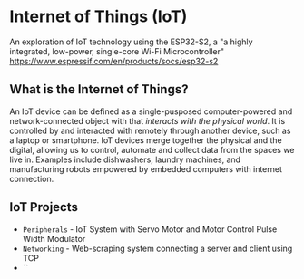 # Internet of Things (IoT)

An exploration of IoT technology using the ESP32-S2, a "a highly integrated, low-power, single-core Wi-Fi Microcontroller"
https://www.espressif.com/en/products/socs/esp32-s2

## What is the Internet of Things?

An IoT device can be defined as a single-pusposed computer-powered and network-connected object with that _interacts with the physical world_. It is controlled by and interacted with remotely through another device, such as a laptop or smartphone. IoT devices merge together the physical and the digital, allowing us to control, automate and collect data from the spaces we live in. Examples include dishwashers, laundry machines, and manufacturing robots empowered by embedded computers with internet connection.

## IoT Projects 
* `Peripherals` - IoT System with Servo Motor and Motor Control Pulse Width Modulator
* `Networking` - Web-scraping system connecting a server and client using TCP 
* ``
